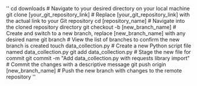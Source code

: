''
cd downloads  # Navigate to your desired directory on your local machine
git clone [your_git_repository_link]  # Replace [your_git_repository_link] with the actual link to your Git repository
cd [repository_name]  # Navigate into the cloned repository directory
git checkout -b [new_branch_name]  # Create and switch to a new branch, replace [new_branch_name] with any desired name
git branch  # View the list of branches to confirm the new branch is created
touch data_collection.py  # Create a new Python script file named data_collection.py
git add data_collection.py  # Stage the new file for commit
git commit -m "Add data_collection.py with requests library import"  # Commit the changes with a descriptive message
git push origin [new_branch_name]  # Push the new branch with changes to the remote repository
''
